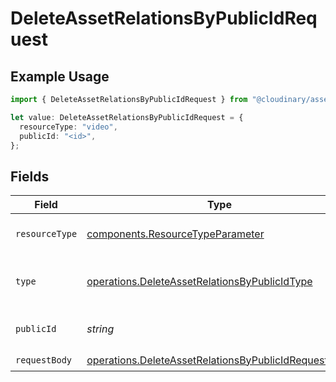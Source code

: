 # DeleteAssetRelationsByPublicIdRequest

## Example Usage

```typescript
import { DeleteAssetRelationsByPublicIdRequest } from "@cloudinary/assets/models/operations";

let value: DeleteAssetRelationsByPublicIdRequest = {
  resourceType: "video",
  publicId: "<id>",
};
```

## Fields

| Field                                                                                                                        | Type                                                                                                                         | Required                                                                                                                     | Description                                                                                                                  |
| ---------------------------------------------------------------------------------------------------------------------------- | ---------------------------------------------------------------------------------------------------------------------------- | ---------------------------------------------------------------------------------------------------------------------------- | ---------------------------------------------------------------------------------------------------------------------------- |
| `resourceType`                                                                                                               | [components.ResourceTypeParameter](../../models/components/resourcetypeparameter.md)                                         | :heavy_check_mark:                                                                                                           | The type the of asset.                                                                                                       |
| `type`                                                                                                                       | [operations.DeleteAssetRelationsByPublicIdType](../../models/operations/deleteassetrelationsbypublicidtype.md)               | :heavy_check_mark:                                                                                                           | The delivery type of the asset.                                                                                              |
| `publicId`                                                                                                                   | *string*                                                                                                                     | :heavy_check_mark:                                                                                                           | The public ID of the asset.                                                                                                  |
| `requestBody`                                                                                                                | [operations.DeleteAssetRelationsByPublicIdRequestBody](../../models/operations/deleteassetrelationsbypublicidrequestbody.md) | :heavy_check_mark:                                                                                                           | N/A                                                                                                                          |